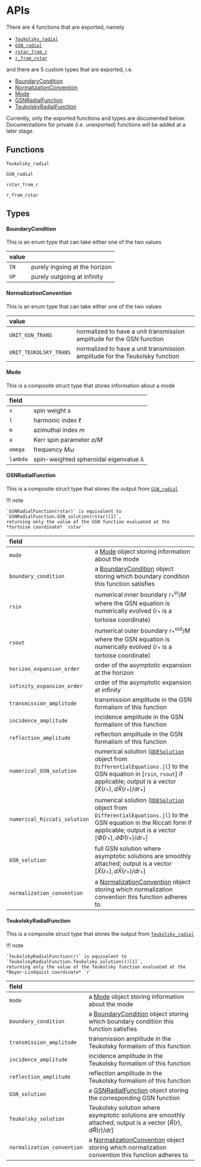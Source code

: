 # APIs

There are 4 functions that are exported, namely

- [`Teukolsky_radial`](@ref)
- [`GSN_radial`](@ref)
- [`rstar_from_r`](@ref)
- [`r_from_rstar`](@ref)

and there are 5 custom types that are exported, i.e.

- [BoundaryCondition](@ref)
- [NormalizationConvention](@ref)
- [Mode](@ref)
- [GSNRadialFunction](@ref)
- [TeukolskyRadialFunction](@ref)

Currently, only the exported functions and types are documented below. Documentations for private (i.e. unexported) functions will be added at a later stage.

## Functions
```@docs
Teukolsky_radial
```

```@docs
GSN_radial
```

```@docs
rstar_from_r
```

```@docs
r_from_rstar
```

## Types
#### BoundaryCondition
This is an enum type that can take either one of the two values

| value |  |
| :--- | :--- |
| `IN` | purely ingoing at the horizon | 
| `UP` | purely outgoing at infinity |

#### NormalizationConvention
This is an enum type that can take either one of the two values

| value |   |
| :--- | :--- |
| `UNIT_GSN_TRANS` | normalized to have a unit transmission amplitude for the GSN function | 
| `UNIT_TEUKOLSKY_TRANS` | normalized to have a unit transmission amplitude for the Teukolsky function |

#### Mode
This is a composite struct type that stores information about a mode

| field |   |
| :--- | :--- |
| `s` | spin weight $s$ |
| `l` | harmonic index $\ell$ |
| `m` | azimuthal index $m$ |
| `a` | Kerr spin parameter $a/M$ |
| `omega` | frequency $M\omega$ |
| `lambda` | spin-weighted spheroidal eigenvalue $\lambda$ |

#### GSNRadialFunction
This is a composite struct type that stores the output from [`GSN_radial`](@ref)

!!! note

    `GSNRadialFunction(rstar)` is equivalent to `GSNRadialFunction.GSN_solution(rstar)[1]`, 
    returning only the value of the GSN function evaluated at the *tortoise coordinate* `rstar`

| field |    |
| :--- | :--- |
| `mode` | a [Mode](@ref) object storing information about the mode |
| `boundary_condition` | a [BoundaryCondition](@ref) object storing which boundary condition this function satisfies |
| `rsin` | numerical inner boundary $r_{*}^{\mathrm{in}}/M$ where the GSN equation is numerically evolved ($r_{*}$ is a tortoise coordinate) |
| `rsout` | numerical outer boundary $r_{*}^{\mathrm{out}}/M$ where the GSN equation is numerically evolved ($r_{*}$ is a tortoise coordinate) |
| `horizon_expansion_order` | order of the asymptotic expansion at the horizon |
| `infinity_expansion_order` | order of the asymptotic expansion at infinity |
| `transmission_amplitude` | transmission amplitude in the GSN formalism of this function |
| `incidence_amplitude` | incidence amplitude in the GSN formalism of this function |
| `reflection_amplitude` | reflection amplitude in the GSN formalism of this function |
| `numerical_GSN_solution` | numerical solution ([`ODESolution`](https://docs.sciml.ai/DiffEqDocs/stable/types/ode_types/#SciMLBase.ODESolution) object from `DifferentialEquations.jl`) to the GSN equation in [`rsin`, `rsout`] if applicable; output is a vector $[ \hat{X}(r_{*}), d\hat{X}(r_{*})/dr_{*} ]$ |
| `numerical_Riccati_solution` | numerical solution ([`ODESolution`](https://docs.sciml.ai/DiffEqDocs/stable/types/ode_types/#SciMLBase.ODESolution) object from `DifferentialEquations.jl`) to the GSN equation in the Riccati form if applicable; output is a vector $[ \hat{\Phi}(r_{*}), d\hat{\Phi}(r_{*})/dr_{*} ]$ |
| `GSN_solution` | full GSN solution where asymptotic solutions are smoothly attached; output is a vector $[ \hat{X}(r_{*}), d\hat{X}(r_{*})/dr_{*} ]$ |
| `normalization_convention` | a [NormalizationConvention](@ref) object storing which normalization convention this function adheres to |

#### TeukolskyRadialFunction
This is a composite struct type that stores the output from [`Teukolsky_radial`](@ref)

!!! note

    `TeukolskyRadialFunction(r)` is equivalent to `TeukolskyRadialFunction.Teukolsky_solution(r)[1]`, 
    returning only the value of the Teukolsky function evaluated at the *Boyer-Lindquist coordinate* `r`

| field |    |
| :--- | :--- |
| `mode` | a [Mode](@ref) object storing information about the mode |
| `boundary_condition` | a [BoundaryCondition](@ref) object storing which boundary condition this function satisfies |
| `transmission_amplitude` | transmission amplitude in the Teukolsky formalism of this function |
| `incidence_amplitude` | incidence amplitude in the Teukolsky formalism of this function |
| `reflection_amplitude` | reflection amplitude in the Teukolsky formalism of this function |
| `GSN_solution` | a [GSNRadialFunction](@ref) object storing the corresponding GSN function
| `Teukolsky_solution` | Teukolsky solution where asymptotic solutions are smoothly attached; output is a vector $[ \hat{R}(r), d\hat{R}(r)/dr ]$ |
| `normalization_convention` | a [NormalizationConvention](@ref) object storing which normalization convention this function adheres to |